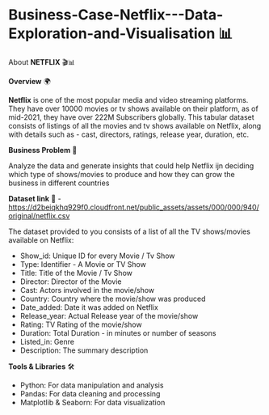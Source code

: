 # Business-Case-Netflix---Data-Exploration-and-Visualisation 📊

About **NETFLIX** 🎬📊

**Overview** 🌍

**Netflix** is one of the most popular media and video streaming platforms. They have over 10000 movies or tv shows available on their platform, as of mid-2021, they have over 222M Subscribers globally. This tabular dataset consists of listings of all the movies and tv shows available on Netflix, along with details such as - cast, directors, ratings, release year, duration, etc.

**Business Problem** 🎯 

Analyze the data and generate insights that could help Netflix ijn deciding which type of shows/movies to produce and how they can grow the business in different countries

**Dataset link** 📂 - https://d2beiqkhq929f0.cloudfront.net/public_assets/assets/000/000/940/original/netflix.csv

The dataset provided to you consists of a list of all the TV shows/movies available on Netflix:

- Show_id: Unique ID for every Movie / Tv Show
- Type: Identifier - A Movie or TV Show
- Title: Title of the Movie / Tv Show
- Director: Director of the Movie
- Cast: Actors involved in the movie/show
- Country: Country where the movie/show was produced
- Date_added: Date it was added on Netflix
- Release_year: Actual Release year of the movie/show
- Rating: TV Rating of the movie/show
- Duration: Total Duration - in minutes or number of seasons
- Listed_in: Genre
- Description: The summary description

**Tools & Libraries** 🛠️
 - Python: For data manipulation and analysis
 - Pandas: For data cleaning and processing
 - Matplotlib & Seaborn: For data visualization
